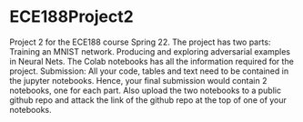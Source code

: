# ECE188Project2
Project 2 for the ECE188 course Spring 22.  The project has two parts:  Training an MNIST network. Producing and exploring adversarial examples in Neural Nets. The Colab notebooks has all the information required for the project.  Submission:  All your code, tables and text need to be contained in the jupyter notebooks. Hence, your final submission would contain 2 notebooks, one for each part.  Also upload the two notebooks to a public github repo and attack the link of the github repo at the top of one of your notebooks.
